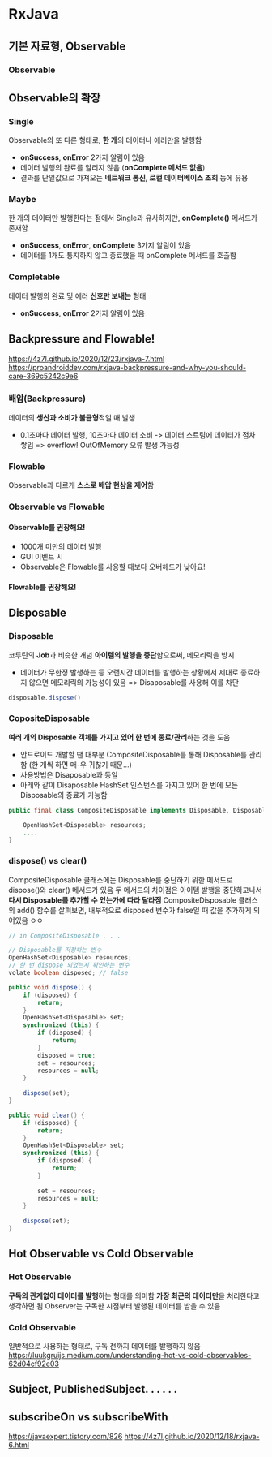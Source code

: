 # RxJava

## 기본 자료형, Observable

### Observable


## Observable의 확장
### Single
Observable의 또 다른 형태로, **한 개**의 데이터나 에러만을 발행함
 -  **onSuccess**, **onError** 2가지 알림이 있음
- 데이터 발행의 완료를 알리지 않음 (**onComplete 메서드 없음**) 
- 결과를 단일값으로 가져오는 **네트워크 통신, 로컬 데이터베이스 조회** 등에 유용

### Maybe
한 개의 데이터만 발행한다는 점에서 Single과 유사하지만, **onComplete()** 메서드가 존재함
- **onSuccess**, **onError**, **onComplete** 3가지 알림이 있음
- 데이터를 1개도 통지하지 않고 종료했을 때 onComplete 메서드를 호출함

### Completable
데이터 발행의 완료 및 에러 **신호만 보내는** 형태  

 -  **onSuccess**, **onError** 2가지 알림이 있음

## Backpressure and Flowable!
https://4z7l.github.io/2020/12/23/rxjava-7.html
https://proandroiddev.com/rxjava-backpressure-and-why-you-should-care-369c5242c9e6


### 배압(Backpressure)
데이터의 **생산과 소비가 불균형**적일 때 발생

- 0.1초마다 데이터 발행, 10초마다 데이터 소비
	-> 데이터 스트림에 데이터가 점차 쌓임
	=> overflow! OutOfMemory 오류 발생 가능성

### Flowable
Observable과 다르게 **스스로 배압 현상을 제어**함


### Observable vs Flowable
#### Observable를 권장해요!
- 1000개 미만의 데이터 발행
- GUI 이벤트 시
- Observable은 Flowable를 사용할 때보다 오버헤드가 낮아요!
#### Flowable를 권장해요!


## Disposable
### Disposable
코루틴의 **Job**과 비슷한 개념
**아이템의 발행을 중단**함으로써, 메모리릭을 방지

- 데이터가 무한정 발생하는 등 오랜시간 데이터를 발행하는 상황에서 제대로 종료하지 않으면 메모리릭의 가능성이 있음
	=> Disaposable를 사용해 이를 차단
```java
disposable.dispose()
```


### CopositeDisposable
 **여러 개의 Disposable 객체를 가지고 있어 한 번에 종료/관리**하는 것을 도움
- 안드로이드 개발할 땐 대부분 CompositeDisposable를 통해 Disposable를 관리함 (한 개씩 하면 매-우 귀찮기 때문...)
- 사용방법은 Disaposable과 동일
- 아래와 같이 Disaposable HashSet 인스턴스를 가지고 있어 한 번에 모든 Disposable의 종료가 가능함
```java
public final class CompositeDisposable implements Disposable, DisposableContainer {

    OpenHashSet<Disposable> resources;
    ....
}
```

### dispose() vs clear()

CompositeDisposable 클래스에는 Disposable를 중단하기 위한 메서드로 dispose()와 clear() 메서드가 있음
두 메서드의 차이점은 아이템 발행을 중단하고나서 **다시 Disposable를 추가할 수 있는가에 따라 달라짐**
CompositeDisposable 클래스의 add() 함수를 살펴보면, 내부적으로 disposed 변수가 false일 때 값을 추가하게 되어있음
ㅇㅇ


```java
// in CompositeDisposable . . .

// Disposable를 저장하는 변수
OpenHashSet<Disposable> resources;
// 한 번 dispose 되었는지 확인하는 변수
volate boolean disposed; // false
```
```java
public void dispose() {  
    if (disposed) {  
        return;  
	}  
    OpenHashSet<Disposable> set;  
	synchronized (this) {  
        if (disposed) {  
            return;  
		}  
        disposed = true;  
		set = resources;  
		resources = null;  
	}  
  
    dispose(set);  
}
```
```java
public void clear() {  
    if (disposed) {  
        return;  
    }  
    OpenHashSet<Disposable> set;  
    synchronized (this) {  
        if (disposed) {  
            return;  
	    }  
	    
        set = resources;  
	    resources = null;  
	} 
	
    dispose(set);  
}
```

## Hot Observable vs Cold Observable

### Hot Observable
**구독의 관계없이 데이터를 발행**하는 형태를 의미함
**가장 최근의 데이터만**을 처리한다고 생각하면 됨
Observer는 구독한 시점부터 발행된 데이터를 받을 수 있음

### Cold Observable
일반적으로 사용하는 형태로, 구독 전까지 데이터를 발행하지 않음
https://luukgruijs.medium.com/understanding-hot-vs-cold-observables-62d04cf92e03



## Subject, PublishedSubject. . . . . .

## subscribeOn vs subscribeWith
https://javaexpert.tistory.com/826
https://4z7l.github.io/2020/12/18/rxjava-6.html
